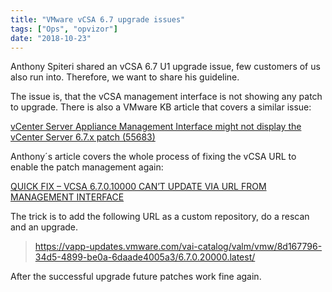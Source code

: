 ```yaml
---
title: "VMware vCSA 6.7 upgrade issues"
tags: ["Ops", "opvizor"]
date: "2018-10-23"
---
```


Anthony Spiteri shared an vCSA 6.7 U1 upgrade issue, few customers of us also run into. Therefore, we want to share his guideline.

The issue is, that the vCSA management interface is not showing any patch to upgrade. There is also a VMware KB article that covers a similar issue: 

[vCenter Server Appliance Management Interface might not display the vCenter Server 6.7.x patch (55683)](https://kb.vmware.com/s/article/55683)

Anthony´s article covers the whole process of fixing the vCSA URL to enable the patch management again:

[QUICK FIX – VCSA 6.7.0.10000 CAN’T UPDATE VIA URL FROM MANAGEMENT INTERFACE](https://anthonyspiteri.net/quick-fix-vcsa-6-7-0-10000-cant-update-via-url-from-management-interface/)

The trick is to add the following URL as a custom repository, do a rescan and an upgrade.

> https://vapp-updates.vmware.com/vai-catalog/valm/vmw/8d167796-34d5-4899-be0a-6daade4005a3/6.7.0.20000.latest/

After the successful upgrade future patches work fine again.
